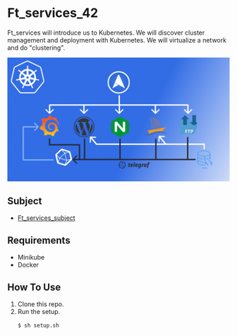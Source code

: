 # Ft_services_42
Ft_services will introduce us to Kubernetes. We will discover cluster management and deployment with Kubernetes. We will virtualize a network and do "clustering".

![Screenshot](/srcs/ft_services.jpg)

## Subject
+ [Ft_services_subject](/srcs/ft_services_subject.pdf)

## Requirements
- Minikube
- Docker

## How To Use
1. Clone this repo.
2. Run the setup. 
    ```
    $ sh setup.sh
    ```